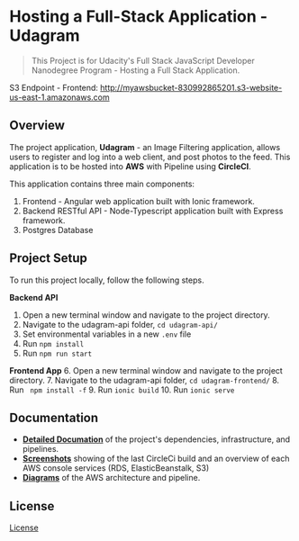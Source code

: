 # Hosting a Full-Stack Application - Udagram

> This Project is for Udacity's Full Stack JavaScript Developer Nanodegree Program - Hosting a Full Stack Application.

S3 Endpoint - Frontend: http://myawsbucket-830992865201.s3-website-us-east-1.amazonaws.com

## Overview

The project application, **Udagram** - an Image Filtering application, allows users to register and log into a web client, and post photos to the feed. This application is to be hosted into **AWS** with Pipeline using **CircleCI**.

This application contains three main components:

1.  Frontend - Angular web application built with Ionic framework.
2.  Backend RESTful API - Node-Typescript application built with Express framework.
3.  Postgres Database

## Project Setup

To run this project locally, follow the following steps.

**Backend API**

1. Open a new terminal window and navigate to the project directory.
2. Navigate to the udagram-api folder, `cd udagram-api/`
3. Set environmental variables in a new `.env` file
4. Run `npm install`
5. Run `npm run start `

**Frontend App** 6. Open a new terminal window and navigate to the project directory. 7. Navigate to the udagram-api folder, `cd udagram-frontend/` 8. Run ` npm install -f` 9. Run `ionic build` 10. Run `ionic serve`

## Documentation

- **[Detailed Documation]()** of the project's dependencies, infrastructure, and pipelines.
- **[Screenshots]()** showing of the last CircleCi build and an overview of each AWS console services (RDS, ElasticBeanstalk, S3)
- **[Diagrams]()** of the AWS architecture and pipeline.

## License

[License](LICENSE.txt)
